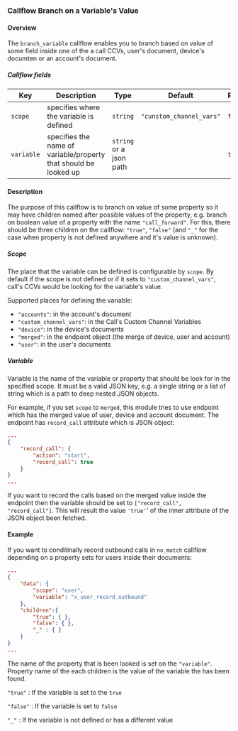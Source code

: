 ### Callflow Branch on a Variable's Value

#### Overview

The `branch_variable` callflow enables you to branch based on value of some field inside one of the a call CCVs, user's document, device's documten or an account's document.

##### Callflow fields

Key | Description | Type | Default | Required
--- | ----------- | ---- | ------- | --------
`scope` | specifies where the variable is defined | `string` | `"cunstom_channel_vars"` | `false`
`variable` | specifies the name of variable/property that should be looked up | `string` or a json path | | `true`

#### Description

The purpose of this callflow is to branch on value of some property so it may have children named after possible values of the property, e.g. branch on boolean value of a property with the name `"call_forward"`. For this, there should be three children on the callflow: `"true"`, `"false"` (and `"_"` for the case when property is not defined anywhere and it's value is unknown).

##### Scope

The place that the variable can be defined is configurable by `scope`. By default if the scope is not defined or if it sets to `"custom_channel_vars"`, call's CCVs would be looking for the variable's value.

Supported places for defining the variable:

* `"accounts"`: in the account's document
* `"custom_channel_vars"`: in the Call's Custom Channel Variables
* `"device"`: in the device's documents
* `"merged"`: in the endpoint object (the merge of device, user and account)
* `"user"`: in the user's documents

##### Variable

Variable is the name of the variable or property that should be look for in the specified scope. It must be a valid JSON key, e.g. a single string or a list of string which is a path to deep nested JSON objects.

For example, if you set `scope` to `merged`, this module tries to use endpoint which has the merged value of user, device and account document. The endpoint has `record_call` attribute which is JSON object:

```json
...
{
	"record_call": {
		"action": "start",
		"record_call": true
	}
}
...
```

If you want to record the calls based on the merged value inside the endpoint then the variable should be set to `["record_call", "record_call"]`. This will result the value `'true'`' of the inner attribute of the JSON object been fetched.

#### Example

If you want to conditinally record outbound calls in `no_match` callflow depending on a property sets for users inside their documents:

```json
...
{
	"data": {
    	"scope": "user",
    	"variable": "x_user_record_outbound"
 	},
 	"children":{
		"true": { },
    	"false": { },
		"_" : { }
 	}
}
...
```

The name of the property that is been looked is set on the `"variable"`. Property name of the each children is the value of the variable the has been found.

`"true"`
:  If the variable is set to the `true`

`"false"`
:  If the variable is set to `false`

`"_"`
:  If the variable is not defined or has a different value
